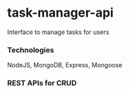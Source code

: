 # task-manager-api
Interface to manage tasks for users

### Technologies
NodeJS, MongoDB, Express, Mongoose

### REST APIs for CRUD
